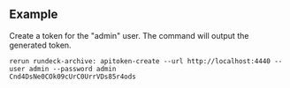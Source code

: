 Example
-------

Create a token for the "admin" user. The command will output the generated token.

    rerun rundeck-archive: apitoken-create --url http://localhost:4440 --user admin --password admin
    Cnd4DsNe0COk09cUrC0UrrVDs85r4ods

